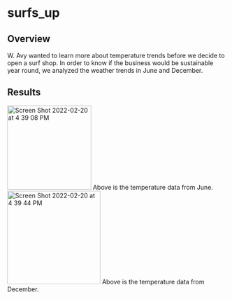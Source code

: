 # surfs_up
## Overview
W. Avy wanted to learn more about temperature trends before we decide to open a surf shop. In order to know if the business would be sustainable year round, we analyzed the weather trends in June and December. 
## Results
<img width="192" alt="Screen Shot 2022-02-20 at 4 39 08 PM" src="https://user-images.githubusercontent.com/95194554/154867534-5f024830-b4f5-4af9-99c8-f7753f4d0a0f.png">
Above is the temperature data from June.
<img width="213" alt="Screen Shot 2022-02-20 at 4 39 44 PM" src="https://user-images.githubusercontent.com/95194554/154867561-5ecb7a4c-475d-4c1b-8318-d582437861ed.png">
Above is the temperature data from December.
